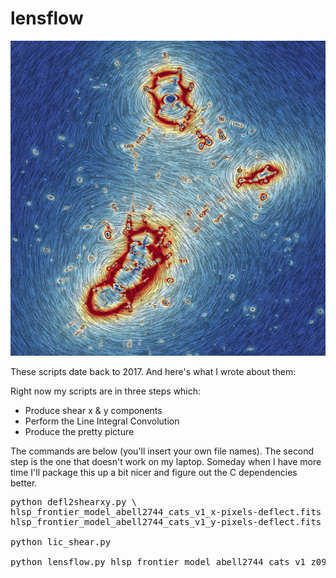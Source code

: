 # lensflow

[<img src=https://github.com/dancoe/lensflow/blob/main/lensflow%20halfsize.png>](https://github.com/dancoe/lensflow/blob/main/lensflow.png?raw=true)

These scripts date back to 2017. And here's what I wrote about them:

Right now my scripts are in three steps which:
- Produce shear x & y components
- Perform the Line Integral Convolution
- Produce the pretty picture

The commands are below (you'll insert your own file names).  The second step is the one that doesn't work on my laptop.  Someday when I have more time I'll package this up a bit nicer and figure out the C dependencies better.

<pre>
python defl2shearxy.py \
hlsp_frontier_model_abell2744_cats_v1_x-pixels-deflect.fits \
hlsp_frontier_model_abell2744_cats_v1_y-pixels-deflect.fits

python lic_shear.py

python lensflow.py hlsp_frontier_model_abell2744_cats_v1_z09-magnif.fits
</pre>
